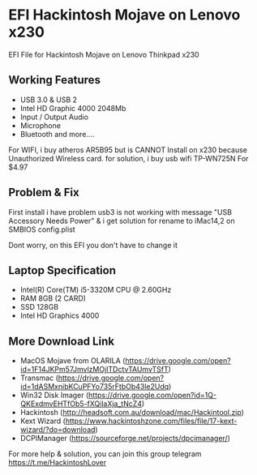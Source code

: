# EFI Hackintosh Mojave on Lenovo x230
EFI File for Hackintosh Mojave on Lenovo Thinkpad x230


## Working Features
- USB 3.0 & USB 2 
- Intel HD Graphic 4000 2048Mb
- Input / Output Audio
- Microphone 
- Bluetooth
and more....

For WIFI, i buy atheros AR5B95 but is CANNOT Install on x230 because Unauthorized Wireless card.
for solution, i buy usb wifi TP-WN725N For $4.97

## Problem & Fix
First install i have problem usb3 is not working with message "USB Accessory Needs Power" & i get solution for rename to iMac14,2 on SMBIOS config.plist 

Dont worry, on this EFI you don't have to change it

## Laptop Specification
- Intel(R) Core(TM) i5-3320M CPU @ 2.60GHz
- RAM 8GB (2 CARD)
- SSD 128GB
- Intel HD Graphics 4000 


## More Download Link
- MacOS Mojave from OLARILA (https://drive.google.com/open?id=1F14JKPm57JmvlzMOjITDctvTAUmvTSfT)
- Transmac (https://drive.google.com/open?id=1dASMxnibKCuPFYo735rFtbOb43le2Udq)
- Win32 Disk Imager (https://drive.google.com/open?id=1Q-QKExdmvEHTfOb5-fXQilaXja_tNcZ4)
- Hackintosh (http://headsoft.com.au/download/mac/Hackintool.zip)
- Kext Wizard (https://www.hackintoshzone.com/files/file/17-kext-wizard/?do=download)
- DCPIManager (https://sourceforge.net/projects/dpcimanager/)

For more help & solution, you can join this group telegram  https://t.me/HackintoshLover


